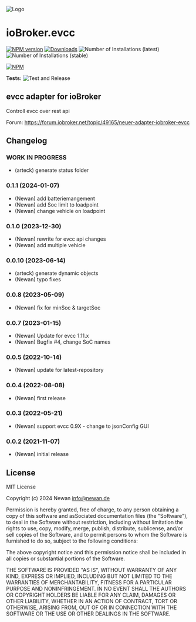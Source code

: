 ![Logo](admin/evcc.png)
# ioBroker.evcc

[![NPM version](https://img.shields.io/npm/v/iobroker.evcc.svg)](https://www.npmjs.com/package/iobroker.evcc)
[![Downloads](https://img.shields.io/npm/dm/iobroker.evcc.svg)](https://www.npmjs.com/package/iobroker.evcc)
![Number of Installations (latest)](https://iobroker.live/badges/evcc-installed.svg)
![Number of Installations (stable)](https://iobroker.live/badges/evcc-stable.svg)

[![NPM](https://nodei.co/npm/iobroker.evcc.png?downloads=true)](https://nodei.co/npm/iobroker.evcc/)

**Tests:** ![Test and Release](https://github.com/Newan/ioBroker.evcc/workflows/Test%20and%20Release/badge.svg)

## evcc adapter for ioBroker

Controll evcc over rest api

Forum: https://forum.iobroker.net/topic/49165/neuer-adapter-iobroker-evcc

## Changelog
<!--
    Placeholder for the next version (at the beginning of the line):
    ### **WORK IN PROGRESS**
-->
### **WORK IN PROGRESS**
* (arteck) generate status folder

### 0.1.1 (2024-01-07)
* (Newan) add batteriemangement
* (Newan) add Soc limit to loadpoint
* (Newan) change vehicle on loadpoint

### 0.1.0 (2023-12-30)
* (Newan) rewrite for evcc api changes
* (Newan) add multiple vehicle

### 0.0.10 (2023-06-14)
* (arteck) generate dynamic objects
* (Newan) typo fixes

### 0.0.8 (2023-05-09)
* (Newan) fix for minSoc & targetSoc

### 0.0.7 (2023-01-15)
* (Newan) Update for evcc 1.11.x
* (Newan) Bugfix #4, change SoC names

### 0.0.5 (2022-10-14)
* (Newan) update for latest-repository

### 0.0.4 (2022-08-08)
* (Newan) first release

### 0.0.3 (2022-05-21)
* (Newan) support evcc 0.9X - change to jsonConfig GUI

### 0.0.2 (2021-11-07)
* (Newan) initial release

## License
MIT License

Copyright (c) 2024 Newan <info@newan.de>

Permission is hereby granted, free of charge, to any person obtaining a copy
of this software and asSociated documentation files (the "Software"), to deal
in the Software without restriction, including without limitation the rights
to use, copy, modify, merge, publish, distribute, sublicense, and/or sell
copies of the Software, and to permit persons to whom the Software is
furnished to do so, subject to the following conditions:

The above copyright notice and this permission notice shall be included in all
copies or substantial portions of the Software.

THE SOFTWARE IS PROVIDED "AS IS", WITHOUT WARRANTY OF ANY KIND, EXPRESS OR
IMPLIED, INCLUDING BUT NOT LIMITED TO THE WARRANTIES OF MERCHANTABILITY,
FITNESS FOR A PARTICULAR PURPOSE AND NONINFRINGEMENT. IN NO EVENT SHALL THE
AUTHORS OR COPYRIGHT HOLDERS BE LIABLE FOR ANY CLAIM, DAMAGES OR OTHER
LIABILITY, WHETHER IN AN ACTION OF CONTRACT, TORT OR OTHERWISE, ARISING FROM,
OUT OF OR IN CONNECTION WITH THE SOFTWARE OR THE USE OR OTHER DEALINGS IN THE
SOFTWARE.